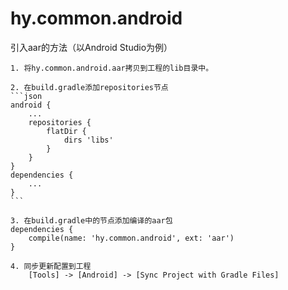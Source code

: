 # hy.common.android



引入aar的方法（以Android Studio为例）

    1. 将hy.common.android.aar拷贝到工程的lib目录中。

    2. 在build.gradle添加repositories节点
    ```json
    android {
        ...
        repositories {
            flatDir {
                dirs 'libs'
            }
        }
    }
    dependencies {
        ...
    }
    ```

    3. 在build.gradle中的节点添加编译的aar包
    dependencies {
        compile(name: 'hy.common.android', ext: 'aar')
    }

    4. 同步更新配置到工程
        [Tools] -> [Android] -> [Sync Project with Gradle Files]
